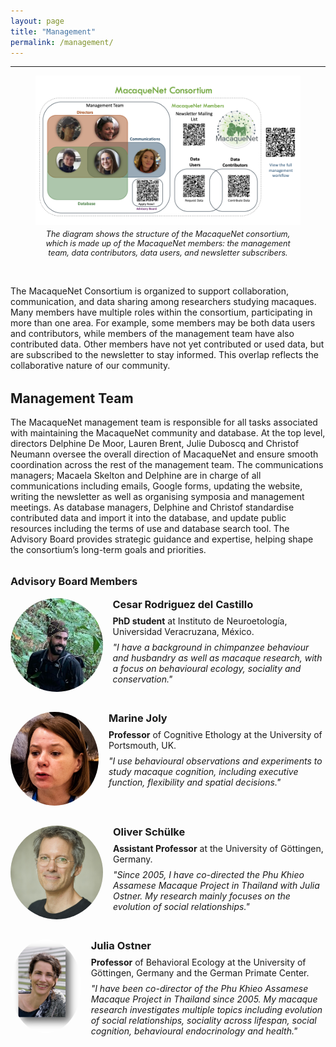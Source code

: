 ```yaml
---
layout: page
title: "Management"
permalink: /management/
---
```

***

<figure style="text-align:center;">
  <img src="/assets/images/macaquenet management figure.png" alt="MacaqueNet consortium structure" style="max-width:100%; height:auto;" />
  <figcaption style="font-size:0.9em; font-style:italic; margin-top:4px;">
    The diagram shows the structure of the MacaqueNet consortium, which is made up of the MacaqueNet members: 
    the management team, data contributors, data users, and newsletter subscribers. 
  </figcaption>
</figure>
<br>


The MacaqueNet Consortium is organized to support collaboration, communication, and data sharing among researchers studying macaques. Many members have multiple roles within the consortium, participating in more than one area. For example, some members may be both data users and contributors, while members of the management team have also contributed data. Other members have not yet contributed or used data, but are subscribed to the newsletter to stay informed. This overlap reflects the collaborative nature of our community.

<h2 style="margin-top:2rem;">Management Team</h2>
The MacaqueNet management team is responsible for all tasks associated with maintaining the MacaqueNet community and database. 
At the top level, directors Delphine De Moor, Lauren Brent, Julie Duboscq and Christof Neumann oversee the overall direction of MacaqueNet and ensure smooth coordination across the rest of the management team.
The communications managers; Macaela Skelton and Delphine are in charge of all communications including emails, Google forms, updating the website, writing the newsletter as well as organising symposia and management meetings. 
As database managers, Delphine and Christof standardise contributed data and import it into the database, and update public resources including the terms of use and database search tool.
The Advisory Board provides strategic guidance and expertise, helping shape the consortium’s long-term goals and priorities.

<h3 style="margin-top:2rem;">Advisory Board Members</h3>

<div style="display:flex; align-items:flex-start; margin-bottom:2rem;">
  <img src="/assets/images/advisory_board_cesar.jpg" alt="Cesar Rodriguez del Castillo" 
       style="width:150px; height:150px; object-fit:cover; border-radius:50%; margin-right:1rem;">
  <div>
    <h3 style="margin:0 0 0.5rem 0;">Cesar Rodriguez del Castillo</h3>
    <p style="margin:0;">
      <strong>PhD student</strong> at Instituto de Neuroetología, Universidad Veracruzana, México.
    </p>
    <p style="margin:0.5rem 0 0 0;">
      <em>"I have a background in chimpanzee behaviour and husbandry as well as macaque research, 
      with a focus on behavioural ecology, sociality and conservation."</em>
    </p>
  </div>
</div>

<div style="display:flex; align-items:flex-start; margin-bottom:2rem;">
  <img src="/assets/images/advisory_board_joly.jpg" alt="Marine Joly" 
       style="width:150px; height:150px; object-fit:cover; border-radius:50%; margin-right:1rem;">
  <div>
    <h3 style="margin:0 0 0.5rem 0;">Marine Joly</h3>
    <p style="margin:0;">
      <strong>Professor</strong> of Cognitive Ethology at the University of Portsmouth, UK.
    </p>
    <p style="margin:0.5rem 0 0 0;">
      <em>"I use behavioural observations and experiments to study macaque cognition, including executive function, flexibility and spatial decisions."</em>
    </p>
  </div>
</div>

<div style="display:flex; align-items:flex-start; margin-bottom:2rem;">
  <img src="/assets/images/advisory_board_schuelke.JPG" alt="Oliver Schülke" 
       style="width:150px; height:150px; object-fit:cover; border-radius:50%; margin-right:1rem;">
  <div>
    <h3 style="margin:0 0 0.5rem 0;">Oliver Schülke</h3>
    <p style="margin:0;">
    <strong>Assistant Professor</strong> at the University of Göttingen, Germany.  
    </p>
    <p style="margin:0.5rem 0 0 0;">
      <em>"Since 2005, I have co-directed the Phu Khieo Assamese Macaque Project in Thailand with Julia Ostner. My research mainly focuses on the evolution of social relationships."</em>
    </p>
  </div>
</div>

<div style="display:flex; align-items:flex-start; margin-bottom:2rem;">
  <img src="/assets/images/advisory_board_julia.jpg" alt="Julia Ostner" 
       style="width:150px; height:150px; object-fit:cover; border-radius:50%; margin-right:1rem;">
  <div>
    <h3 style="margin:0 0 0.5rem 0;">Julia Ostner</h3>
    <p style="margin:0;">
    <strong>Professor</strong> of Behavioral Ecology at the University of Göttingen, Germany and the German Primate Center.
    </p>
    <p style="margin:0.5rem 0 0 0;">
      <em>"I have been co-director of the Phu Khieo Assamese Macaque Project in Thailand since 2005. My macaque research investigates multiple topics including evolution of social relationships, sociality across lifespan,  social cognition, behavioural endocrinology and health."</em>
    </p>
  </div>
</div>

